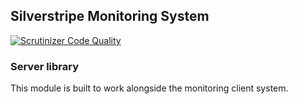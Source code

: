 ## Silverstripe Monitoring System

[![Scrutinizer Code Quality](https://scrutinizer-ci.com/g/BiffBangPow/silverstripe-monitoring-server/badges/quality-score.png?b=master)](https://scrutinizer-ci.com/g/BiffBangPow/silverstripe-monitoring-server/?branch=master)

### Server library

This module is built to work alongside the monitoring client system.

